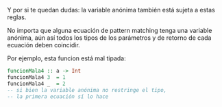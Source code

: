 Y por si te quedan dudas: la variable anónima también está sujeta a estas reglas.

No importa que alguna ecuación de pattern matching tenga una variable anónima, aún así todos los tipos de los parámetros y de retorno de cada ecuación deben coincidir. 

Por ejemplo, esta funcion está mal tipada:

```haskell
funcionMala4 :: a -> Int
funcionMala4 3  = 1
funcionMala4 _  = 2
-- si bien la variable anónima no restringe el tipo,
-- la primera ecuación sí lo hace
```